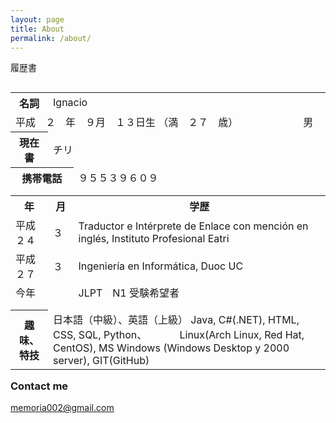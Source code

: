 ```yaml
---
layout: page
title: About
permalink: /about/
---
```





履歴書
<table style="width:100%" align="left">
  <tr>
    <th>名詞</th>
    <td colspan="3">Ignacio</td>
  </tr>
  
  <tr>
    <td colspan="3"> 平成　２　年　９月　１３日生 （満　２７　歳）　　　　　　　男 </td>
  </tr>
  
  <tr>
    <th>現在書</th>
    <td colspan="2">チリ</td>
  </tr>
  
  
  <tr>
    <th colspan="2">携帯電話 </th>
    <td colspan="2">９５５３９６０９</td>
  </tr>
  
  <tr><td></td></tr>
  <tr><td></td></tr>

  <tr>
    <th>年</th>
    <th>月</th> 
    <th>学歴</th>
  </tr>
  

  <tr>
    <td>平成　２４</td>
    <td>３</td>
    <td>Traductor e Intérprete de Enlace con mención en inglés, Instituto Profesional Eatri</td>
  </tr>
  <tr>
    <td>平成　２７</td>
    <td>３</td>
    <td>Ingeniería en Informática, Duoc UC</td>
  </tr>
  <tr>
    <td>今年</td>
    <td></td>
    <td>JLPT　N1 受験希望者</td>
  </tr>
    <tr><td></td></tr>
  <tr><td></td></tr>
  
  <tr>
  <th>趣味、特技</th>
  <td colspan="3">日本語（中級）、英語（上級） Java, C#(.NET), HTML, CSS, SQL,  Python、
  　　　Linux(Arch Linux, Red Hat, CentOS), MS Windows (Windows Desktop y 2000 server), GIT(GitHub)
  </td>  
  </tr>
</table>



### Contact me


[memoria002@gmail.com](mailto:memoria002@gmail.com)

